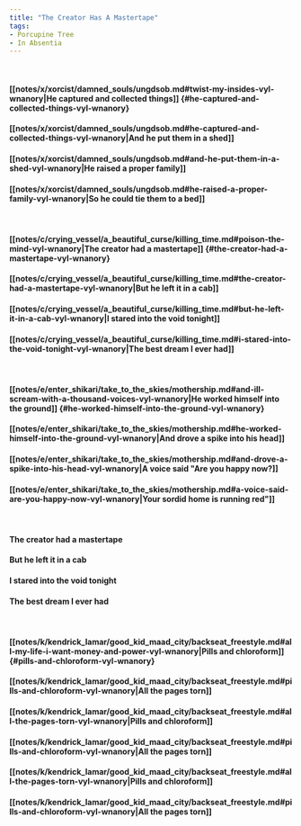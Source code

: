 ```yaml
---
title: "The Creator Has A Mastertape"
tags:
- Porcupine Tree
- In Absentia
---
```

&nbsp;
#### [[notes/x/xorcist/damned_souls/ungdsob.md#twist-my-insides-vyl-wnanory|He captured and collected things]] {#he-captured-and-collected-things-vyl-wnanory}
#### [[notes/x/xorcist/damned_souls/ungdsob.md#he-captured-and-collected-things-vyl-wnanory|And he put them in a shed]]
#### [[notes/x/xorcist/damned_souls/ungdsob.md#and-he-put-them-in-a-shed-vyl-wnanory|He raised a proper family]]
#### [[notes/x/xorcist/damned_souls/ungdsob.md#he-raised-a-proper-family-vyl-wnanory|So he could tie them to a bed]]
&nbsp;
#### [[notes/c/crying_vessel/a_beautiful_curse/killing_time.md#poison-the-mind-vyl-wnanory|The creator had a mastertape]] {#the-creator-had-a-mastertape-vyl-wnanory}
#### [[notes/c/crying_vessel/a_beautiful_curse/killing_time.md#the-creator-had-a-mastertape-vyl-wnanory|But he left it in a cab]]
#### [[notes/c/crying_vessel/a_beautiful_curse/killing_time.md#but-he-left-it-in-a-cab-vyl-wnanory|I stared into the void tonight]]
#### [[notes/c/crying_vessel/a_beautiful_curse/killing_time.md#i-stared-into-the-void-tonight-vyl-wnanory|The best dream I ever had]]
&nbsp;
#### [[notes/e/enter_shikari/take_to_the_skies/mothership.md#and-ill-scream-with-a-thousand-voices-vyl-wnanory|He worked himself into the ground]] {#he-worked-himself-into-the-ground-vyl-wnanory}
#### [[notes/e/enter_shikari/take_to_the_skies/mothership.md#he-worked-himself-into-the-ground-vyl-wnanory|And drove a spike into his head]]
#### [[notes/e/enter_shikari/take_to_the_skies/mothership.md#and-drove-a-spike-into-his-head-vyl-wnanory|A voice said "Are you happy now?]]
#### [[notes/e/enter_shikari/take_to_the_skies/mothership.md#a-voice-said-are-you-happy-now-vyl-wnanory|Your sordid home is running red"]]
&nbsp;
#### The creator had a mastertape
#### But he left it in a cab
#### I stared into the void tonight
#### The best dream I ever had
&nbsp;
#### [[notes/k/kendrick_lamar/good_kid_maad_city/backseat_freestyle.md#all-my-life-i-want-money-and-power-vyl-wnanory|Pills and chloroform]] {#pills-and-chloroform-vyl-wnanory}
#### [[notes/k/kendrick_lamar/good_kid_maad_city/backseat_freestyle.md#pills-and-chloroform-vyl-wnanory|All the pages torn]]
#### [[notes/k/kendrick_lamar/good_kid_maad_city/backseat_freestyle.md#all-the-pages-torn-vyl-wnanory|Pills and chloroform]]
#### [[notes/k/kendrick_lamar/good_kid_maad_city/backseat_freestyle.md#pills-and-chloroform-vyl-wnanory|All the pages torn]]
#### [[notes/k/kendrick_lamar/good_kid_maad_city/backseat_freestyle.md#all-the-pages-torn-vyl-wnanory|Pills and chloroform]]
#### [[notes/k/kendrick_lamar/good_kid_maad_city/backseat_freestyle.md#pills-and-chloroform-vyl-wnanory|All the pages torn]]
